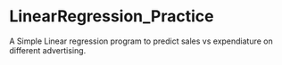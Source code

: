 # LinearRegression_Practice

A Simple Linear regression program to predict sales vs expendiature on different advertising.
